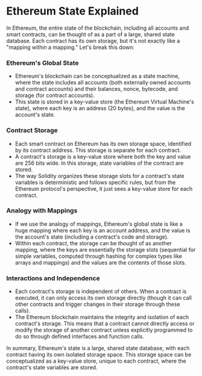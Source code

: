 # Ethereum State Explained

In Ethereum, the entire state of the blockchain, including all accounts and smart contracts, can be thought of as a part of a large, shared state database. Each contract has its own storage, but it's not exactly like a "mapping within a mapping." Let's break this down:

### Ethereum's Global State

* Ethereum's blockchain can be conceptualized as a state machine, where the state includes all accounts (both externally owned accounts and contract accounts) and their balances, nonce, bytecode, and storage (for contract accounts).
* This state is stored in a key-value store (the Ethereum Virtual Machine's state), where each key is an address (20 bytes), and the value is the account's state.

### Contract Storage

* Each smart contract on Ethereum has its own storage space, identified by its contract address. This storage is separate for each contract.
* A contract's storage is a key-value store where both the key and value are 256 bits wide. In this storage, state variables of the contract are stored.
* The way Solidity organizes these storage slots for a contract's state variables is deterministic and follows specific rules, but from the Ethereum protocol's perspective, it just sees a key-value store for each contract.

### Analogy with Mappings

* If we use the analogy of mappings, Ethereum's global state is like a huge mapping where each key is an account address, and the value is the account's state (including a contract's code and storage).
* Within each contract, the storage can be thought of as another mapping, where the keys are essentially the storage slots (sequential for simple variables, computed through hashing for complex types like arrays and mappings) and the values are the contents of those slots.

### Interactions and Independence

* Each contract's storage is independent of others. When a contract is executed, it can only access its own storage directly (though it can call other contracts and trigger changes in their storage through these calls).
* The Ethereum blockchain maintains the integrity and isolation of each contract's storage. This means that a contract cannot directly access or modify the storage of another contract unless explicitly programmed to do so through defined interfaces and function calls.

In summary, Ethereum's state is a large, shared state database, with each contract having its own isolated storage space. This storage space can be conceptualized as a key-value store, unique to each contract, where the contract's state variables are stored.
